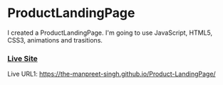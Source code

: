 # ProductLandingPage

I created a ProductLandingPage. I'm going to use JavaScript, HTML5, CSS3, animations and trasitions.

### [Live Site](https://the-manpreet-singh.github.io/Product-LandingPage/)

Live URL1: https://the-manpreet-singh.github.io/Product-LandingPage/
